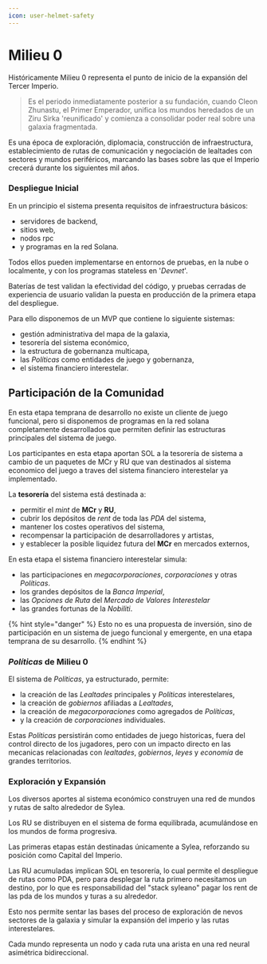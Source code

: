 ```yaml
---
icon: user-helmet-safety
---
```


# Milieu 0

Históricamente Milieu 0 representa el punto de inicio de la expansión del Tercer Imperio.

> Es el periodo inmediatamente posterior a su fundación, cuando Cleon Zhunastu, el Primer Emperador, unifica los mundos heredados de un Ziru Sirka 'reunificado' y comienza a consolidar poder real sobre una galaxia fragmentada.

Es una época de exploración, diplomacia, construcción de infraestructura, establecimiento de rutas de comunicación y negociación de lealtades con sectores y mundos periféricos, marcando las bases sobre las que el Imperio crecerá durante los siguientes mil años.

### Despliegue Inicial

En un principio el sistema presenta requisitos de infraestructura básicos:

* servidores de backend,
* sitios web,
* nodos rpc
* y programas en la red Solana.

Todos ellos pueden implementarse en entornos de pruebas, en la nube o localmente, y con los programas stateless en '_Devnet_'.

Baterías de test validan la efectividad del código, y pruebas cerradas de experiencia de usuario validan la puesta en producción de la primera etapa del despliegue.

Para ello disponemos de un MVP que contiene lo siguiente sistemas:

* gestión administrativa del mapa de la galaxia,
* tesorería del sistema económico,
* la estructura de gobernanza multicapa,
* las _Políticas_ como entidades de juego y gobernanza,
* el sistema financiero interestelar.

## Participación de la Comunidad

En esta etapa temprana de desarrollo no existe un cliente de juego funcional, pero si disponemos de programas en la red solana completamente desarrollados que permiten definir las estructuras principales del sistema de juego.

Los participantes en esta etapa aportan SOL a la tesorería de sistema a cambio de un paquetes de MCr y RU que van destinados al sistema economico del juego a traves del sistema financiero interestelar ya implementado.

La **tesorería** del sistema está destinada a:

* permitir el _mint_ de **MCr** y **RU**,
* cubrir los depósitos de _rent_ de toda las _PDA_ del sistema,
* mantener los costes operativos del sistema,
* recompensar la participación de desarrolladores y artistas,
* y establecer la posible liquidez futura del **MCr** en mercados externos,

En esta etapa el sistema financiero interestelar simula:

* las participaciones en _megacorporaciones_, _corporaciones_ y otras _Políticas_.
* los grandes depósitos de la _Banca Imperial_,
* las _Opciones de Ruta_ del _Mercado de Valores Interestelar_
* las grandes fortunas de la _Nobiliti_.

{% hint style="danger" %}
Esto no es una propuesta de inversión, sino de participación en un sistema de juego funcional y emergente, en una etapa temprana de su desarrollo.
{% endhint %}

### _Políticas_ de Milieu 0

El sistema de _Políticas_, ya estructurado, permite:

* la creación de las _Lealtades_ principales y _Políticas_ interestelares,
* la creación de _gobiernos_ afiliadas a _Lealtades_,
* la creación de _megacorporaciones_ como agregados de _Políticas_,
* y la creación de _corporaciones_ individuales.

Estas _Políticas_ persistirán como entidades de juego historicas, fuera del control directo de los jugadores, pero con un impacto directo en las mecanicas relacionadas con _lealtades_, _gobiernos_, _leyes_ y _economía_ de grandes territorios.

### Exploración y Expansión

Los diversos aportes al sistema económico construyen una red de mundos y rutas de salto alrededor de Sylea.

Los RU se distribuyen en el sistema de forma equilibrada, acumulándose en los mundos de forma progresiva.

Las primeras etapas están destinadas únicamente a Sylea, reforzando su posición como Capital del Imperio.

Las RU acumuladas implican SOL en tesorería, lo cual permite el despliegue de rutas como PDA, pero para desplegar la ruta primero necesitamos un destino, por lo que es responsabilidad del "stack syleano" pagar los rent de las pda de los mundos y turas a su alrededor.

Esto nos permite sentar las bases del proceso de exploración de nevos sectores de la galaxia y simular la expansión del imperio y las rutas interestelares.

Cada mundo representa un nodo y cada ruta una arista en una red neural asimétrica bidireccional.
